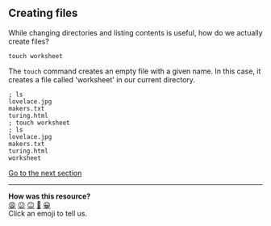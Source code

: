 ## Creating files
While changing directories and listing contents is useful, how do we actually create files?

`touch worksheet`

The `touch` command creates an empty file with a given name. In this case, it creates a file called 'worksheet' in our current directory.

```shell
; ls
lovelace.jpg
makers.txt
turing.html
; touch worksheet
; ls
lovelace.jpg
makers.txt
turing.html
worksheet

```

[Go to the next section](./08_parameters.ed.md)


<!-- BEGIN GENERATED SECTION DO NOT EDIT -->

---

**How was this resource?**  
[😫](https://airtable.com/shrUJ3t7KLMqVRFKR?prefill_Repository=makersacademy/course&prefill_File=foundations/command_line/07_creating_files.md&prefill_Sentiment=😫) [😕](https://airtable.com/shrUJ3t7KLMqVRFKR?prefill_Repository=makersacademy/course&prefill_File=foundations/command_line/07_creating_files.md&prefill_Sentiment=😕) [😐](https://airtable.com/shrUJ3t7KLMqVRFKR?prefill_Repository=makersacademy/course&prefill_File=foundations/command_line/07_creating_files.md&prefill_Sentiment=😐) [🙂](https://airtable.com/shrUJ3t7KLMqVRFKR?prefill_Repository=makersacademy/course&prefill_File=foundations/command_line/07_creating_files.md&prefill_Sentiment=🙂) [😀](https://airtable.com/shrUJ3t7KLMqVRFKR?prefill_Repository=makersacademy/course&prefill_File=foundations/command_line/07_creating_files.md&prefill_Sentiment=😀)  
Click an emoji to tell us.

<!-- END GENERATED SECTION DO NOT EDIT -->
